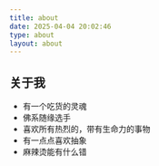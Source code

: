 ```yaml
---
title: about
date: 2025-04-04 20:02:46
type: about
layout: about
---
```


## 关于我
  - 有一个吃货的灵魂
  - 佛系随缘选手
  - 喜欢所有热烈的，带有生命力的事物
  - 有一点点喜欢抽象
  - 麻辣烫能有什么错